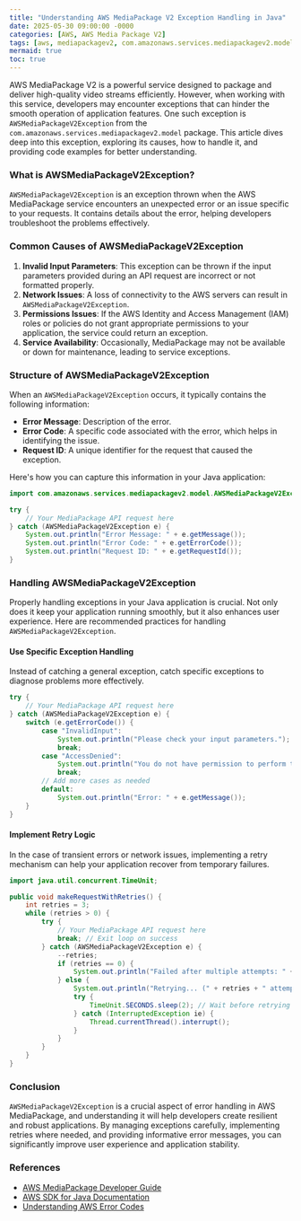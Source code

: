 ```yaml
---
title: "Understanding AWS MediaPackage V2 Exception Handling in Java"
date: 2025-05-30 09:00:00 -0000
categories: [AWS, AWS Media Package V2]
tags: [aws, mediapackagev2, com.amazonaws.services.mediapackagev2.model]
mermaid: true
toc: true
---
```



AWS MediaPackage V2 is a powerful service designed to package and deliver high-quality video streams efficiently. However, when working with this service, developers may encounter exceptions that can hinder the smooth operation of application features. One such exception is `AWSMediaPackageV2Exception` from the `com.amazonaws.services.mediapackagev2.model` package. This article dives deep into this exception, exploring its causes, how to handle it, and providing code examples for better understanding.

### What is AWSMediaPackageV2Exception?

`AWSMediaPackageV2Exception` is an exception thrown when the AWS MediaPackage service encounters an unexpected error or an issue specific to your requests. It contains details about the error, helping developers troubleshoot the problems effectively.

### Common Causes of AWSMediaPackageV2Exception

1. **Invalid Input Parameters**: This exception can be thrown if the input parameters provided during an API request are incorrect or not formatted properly.
2. **Network Issues**: A loss of connectivity to the AWS servers can result in `AWSMediaPackageV2Exception`.
3. **Permissions Issues**: If the AWS Identity and Access Management (IAM) roles or policies do not grant appropriate permissions to your application, the service could return an exception.
4. **Service Availability**: Occasionally, MediaPackage may not be available or down for maintenance, leading to service exceptions.

### Structure of AWSMediaPackageV2Exception

When an `AWSMediaPackageV2Exception` occurs, it typically contains the following information:

- **Error Message**: Description of the error.
- **Error Code**: A specific code associated with the error, which helps in identifying the issue.
- **Request ID**: A unique identifier for the request that caused the exception.

Here's how you can capture this information in your Java application:

```java
import com.amazonaws.services.mediapackagev2.model.AWSMediaPackageV2Exception;

try {
    // Your MediaPackage API request here
} catch (AWSMediaPackageV2Exception e) {
    System.out.println("Error Message: " + e.getMessage());
    System.out.println("Error Code: " + e.getErrorCode());
    System.out.println("Request ID: " + e.getRequestId());
}
```

### Handling AWSMediaPackageV2Exception

Properly handling exceptions in your Java application is crucial. Not only does it keep your application running smoothly, but it also enhances user experience. Here are recommended practices for handling `AWSMediaPackageV2Exception`.

#### Use Specific Exception Handling

Instead of catching a general exception, catch specific exceptions to diagnose problems more effectively.

```java
try {
    // Your MediaPackage API request here
} catch (AWSMediaPackageV2Exception e) {
    switch (e.getErrorCode()) {
        case "InvalidInput":
            System.out.println("Please check your input parameters.");
            break;
        case "AccessDenied":
            System.out.println("You do not have permission to perform this operation.");
            break;
        // Add more cases as needed
        default:
            System.out.println("Error: " + e.getMessage());
    }
}
```

#### Implement Retry Logic

In the case of transient errors or network issues, implementing a retry mechanism can help your application recover from temporary failures.

```java
import java.util.concurrent.TimeUnit;

public void makeRequestWithRetries() {
    int retries = 3;
    while (retries > 0) {
        try {
            // Your MediaPackage API request here
            break; // Exit loop on success
        } catch (AWSMediaPackageV2Exception e) {
            --retries;
            if (retries == 0) {
                System.out.println("Failed after multiple attempts: " + e.getMessage());
            } else {
                System.out.println("Retrying... (" + retries + " attempts left)");
                try {
                    TimeUnit.SECONDS.sleep(2); // Wait before retrying
                } catch (InterruptedException ie) {
                    Thread.currentThread().interrupt();
                }
            }
        }
    }
}
```

### Conclusion

`AWSMediaPackageV2Exception` is a crucial aspect of error handling in AWS MediaPackage, and understanding it will help developers create resilient and robust applications. By managing exceptions carefully, implementing retries where needed, and providing informative error messages, you can significantly improve user experience and application stability.

### References

- [AWS MediaPackage Developer Guide](https://docs.aws.amazon.com/mediapackage/latest/devguide/what-is.html)
- [AWS SDK for Java Documentation](https://docs.aws.amazon.com/sdk-for-java/latest/developer-guide/home.html)
- [Understanding AWS Error Codes](https://docs.aws.amazon.com/general/latest/gr/aws_errors.html)